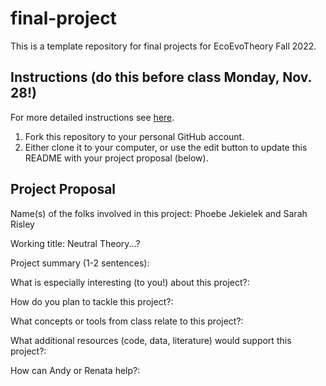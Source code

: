 # final-project

This is a template repository for final projects for EcoEvoTheory Fall 2022.

## Instructions (do this before class Monday, Nov. 28!)

For more detailed instructions see [here](https://github.com/eco-evo-thr-2022/final-project/blob/main/how_to_fork.md).

1.  Fork this repository to your personal GitHub account.
2.  Either clone it to your computer, or use the edit button to update this README with your project proposal (below).

## Project Proposal

Name(s) of the folks involved in this project: Phoebe Jekielek and Sarah Risley

Working title: Neutral Theory...?

Project summary (1-2 sentences):


What is especially interesting (to you!) about this project?:

How do you plan to tackle this project?:

What concepts or tools from class relate to this project?:

What additional resources (code, data, literature) would support this project?:

How can Andy or Renata help?:
